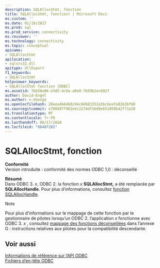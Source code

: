 ```yaml
---
description: SQLAllocStmt, fonction
title: SQLAllocStmt, fonction) | Microsoft Docs
ms.custom: ''
ms.date: 01/19/2017
ms.prod: sql
ms.prod_service: connectivity
ms.reviewer: ''
ms.technology: connectivity
ms.topic: conceptual
apiname:
- SQLAllocStmt
apilocation:
- sqlsrv32.dll
apitype: dllExport
f1_keywords:
- SQLAllocStmt
helpviewer_keywords:
- SQLAllocStmt function [ODBC]
ms.assetid: 7bb38a06-e3d5-4c9a-a0e8-7b59b2ec6927
author: David-Engel
ms.author: v-daenge
ms.openlocfilehash: 28eea4b64b8c94c0db83352a5bcbeafe8263bf60
ms.sourcegitcommit: e700497f962e4c2274df16d9e651059b42ff1a10
ms.translationtype: MT
ms.contentlocale: fr-FR
ms.lasthandoff: 08/17/2020
ms.locfileid: "88487282"
---
```

# <a name="sqlallocstmt-function"></a>SQLAllocStmt, fonction
**Conformité**  
 Version introduite : conformité des normes ODBC 1,0 : déconseillé  
  
 **Résumé**  
 Dans ODBC 3. *x*, ODBC 2. la fonction *x* **SQLAllocStmt,** a été remplacée par **SQLAllocHandle**. Pour plus d’informations, consultez [fonction SQLAllocHandle](../../../odbc/reference/syntax/sqlallochandle-function.md).  
  
> [!NOTE]  
>  Pour plus d’informations sur le mappage de cette fonction par le gestionnaire de pilotes lorsqu’un ODBC 2. l’application *x* fonctionne avec ODBC 3. *x* , consultez [mappage des fonctions déconseillées](../../../odbc/reference/appendixes/mapping-deprecated-functions.md) dans l’annexe G : instructions relatives aux pilotes pour la compatibilité descendante.  
  
## <a name="see-also"></a>Voir aussi  
 [Informations de référence sur l’API ODBC](../../../odbc/reference/syntax/odbc-api-reference.md)   
 [Fichiers d’en-tête ODBC](../../../odbc/reference/install/odbc-header-files.md)
